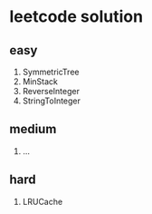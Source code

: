 leetcode solution
========

## easy
1. SymmetricTree
2. MinStack
3. ReverseInteger
4. StringToInteger

## medium
1. ...

## hard
1. LRUCache